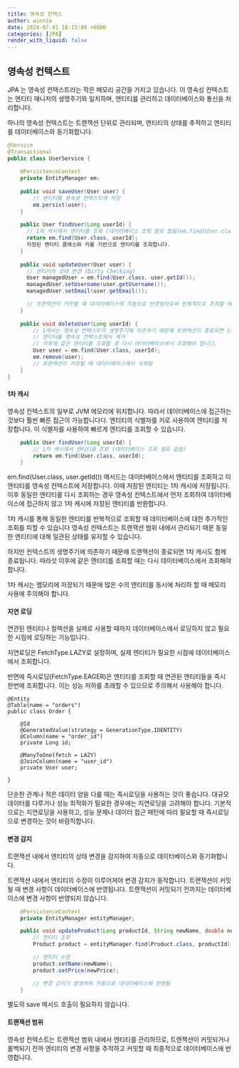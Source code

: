 ```yaml
---
title: 영속성 컨텍스 
author: winnie 
date: 2024-07-01 18:15:00 +0800 
categories: [JPA]
render_with_liquid: false
---
```


## 영속성 컨텍스트
JPA 는 영속성 컨텍스트라는 작은 메모리 공간을 가지고 있습니다. 이 영속성 컨텍스트는 엔티티 매니저의 생명주기와 일치하며, 엔티티를 관리하고 데이터베이스와 통신을 처리합니다.

하나의 영속성 컨텍스트는 트랜잭션 단위로 관리되며, 엔티티의 상태를 추적하고 엔티티를 데이터베이스와 동기화합니다.


```java
@Service
@Transactional
public class UserService {
    
    @PersistenceContext
    private EntityManager em;
    
    public void saveUser(User user) {
        // 엔티티를 영속성 컨텍스트에 저장
        em.persist(user);
    }
    
    public User findUser(Long userId) {
      // 1차 캐시에서 엔티티를 조회 (데이터베이스 조회 필요 없음)em.find(User.class, user.getId()) 는 JPA 에서 제공하는 메서드로 데이터베이스에 접근하여
      return em.find(User.class, userId);
      지정된 엔티티 클래스와 키를 기반으로 엔티티를 조회합니다.
    }
    
    public void updateUser(User user) {
      // 엔티티의 상태 변경 (Dirty Checking)
      User managedUser = em.find(User.class, user.getId());
      managedUser.setUsername(user.getUsername());
      managedUser.setEmail(user.getEmail());

      // 트랜잭션이 커밋될 때 데이터베이스에 자동으로 반영됨이로써 반복적으로 조죄할 때 데이터베이스에 대한 추가적인 조회를 피할 수 있으며 성능이 향상됩니다.
    }    
    
    public void deleteUser(Long userId) {
        // 1캐시는 영속성 컨텍스트의 생명주기에 의존하기 때문에 트랜잭션이 종료되면 1차 캐시도 함께 종료됩니다. 
        // 엔티티를 영속성 컨텍스트에서 제거
        // 이후에 같은 엔티티를 조회할 경 다시 데이터베이스에서 조회해야 합니다.
        User user = em.find(User.class, userId);
        em.remove(user);
        // 트랜잭션이 커밋될 때 데이터베이스에서 삭제됨
    }
}
```


#### 1차 캐시
영속성 컨텍스트의 일부로 JVM 메모리에 위치합니다. 따라서 데이터베이스에 접근하는 것보다 훨씬 빠른 접근이 가능합니다다.
엔티티의 식별자를 키로 사용하여 엔티티를 저장합니다. 이 식별자를 사용하여 빠르게 엔티티를 조회할 수 있습니다.
```java
    public User findUser(Long userId) {
        // 1차 캐시에서 엔티티를 조회 (데이터베이스 조회 필요 없음)
        return em.find(User.class, userId);
    }
```
em.find(User.class, user.getId()) 메서드는 데이터베이스에서 엔티티를 조회하고 이 엔티티를 영속성 컨텍스트에 저장합니다.
이때 저장된 엔티티는 1차 캐시에 저장됩니다.
이후 동일한 엔티티를 다시 조회하는 경우 영속성 컨텍스트에서 먼저 조회하여 데이터베이스에 접근하지 않고 1차 캐시에 저장된 엔티티를 반환합니다.

1차 캐시를 통해 동일한 엔티티를 반복적으로 조회할 때 데이터베이스에 대한 추가적인 조회를 피할 수 있습니다
영속성 컨텍스트는 트랜잭션 범위 내에서 관리되기 때문 동일한 엔티티에 대해 일관된 상태를 유지할 수 있습니다.

하지만 컨텍스트의 생명주기에 의존하기 때문에 트랜잭션이 종료되면 1차 캐시도 함께 종료됩니다.
따라섯 이후에 같은 엔티티를 조회할 때는 다시 데이터베이스에서 조회해야 합니다.

1차 캐시는 멤모리에 저장되기 때문에 많은 수의 엔티티를 동시에 처리하 할 때 메모리 사용에 주의해야 합니다.



#### 지연 로딩
연관된 엔티티나 컬렉션을 실제로 사용할 때까지 데이터베이스에서 로딩하지 않고 필요한 시점에 로딩하는 기능입니다.

지연로딩은 FetchType.LAZY로 설정하며, 실제 엔티티가 필요한 시점에 데이터베이스에서 조회합니다.

반면에 즉시로딩(FetchType.EAGER)은 엔티티를 조회할 때 연관된 엔티티들을 즉시 한번에 조회합니다. 이는 성능 저하를 초래할 수 있으므로 주의해서 사용해야 합니다.
```
@Entity
@Table(name = "orders")
public class Order {

    @Id
    @GeneratedValue(strategy = GenerationType.IDENTITY)
    @Column(name = "order_id")
    private Long id;

    @ManyToOne(fetch = LAZY)
    @JoinColumn(name = "user_id")
    private User user;

}
```
단순한 관계나 적은 데이터 양을 다룰 때는 즉시로딩을 사용하는 것이 좋습니다.
대규모 데이터를 다루거나 성능 최적화가 필요한 경우에는 지연로딩을 고려해야 합니다.
기본적으로는 지연로딩을 사용하고, 성능 문제나 데이터 접근 패턴에 따라 필요할 때 즉시로딩으로 변경하는 것이 바람직합니다.



#### 변경 감지
트랜잭션 내에서 엔티티의 상태 변경을 감지하여 자동으로 데이터베이스와 동기화합니다.

트랜잭션 내에서 엔티티의 수정이 이루어져야 변경 감지가 동작합니다. 트랜잭션이 커밋될 때 변경 사항이 데이터베이스에 반영됩니다.
트랜잭션이 커밋되기 전까지는 데이터베이스에 변경 사항이 반영되지 않습니다.
```java
    @PersistenceContext
    private EntityManager entityManager;

    public void updateProduct(Long productId, String newName, double newPrice) {
        // 엔티티 조회
        Product product = entityManager.find(Product.class, productId);

        // 엔티티 수정
        product.setName(newName);
        product.setPrice(newPrice);

        // 변경 감지가 발생하여 자동으로 데이터베이스에 반영됨
    }
```
별도의 save 메서드 호출이 필요하지 않습니다.



#### 트랜잭션 범위
영속성 컨텍스트는 트랜잭션 범위 내에서 엔티티를 관리하므로, 트랜잭션이 커밋되거나 롤백되기 전까
엔티티의 변경 사항을 추적하고 커밋할 때 최종적으로 데이터베이스에 반영합니다.
